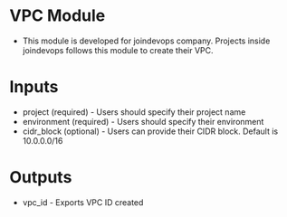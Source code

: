 # VPC Module
* This module is developed for joindevops company. Projects inside joindevops follows this module to create their VPC.

# Inputs
* project (required) - Users should specify their project name
* environment (required) - Users should specify their environment
* cidr_block (optional) - Users can provide their CIDR block. Default is 10.0.0.0/16

# Outputs
* vpc_id - Exports VPC ID created